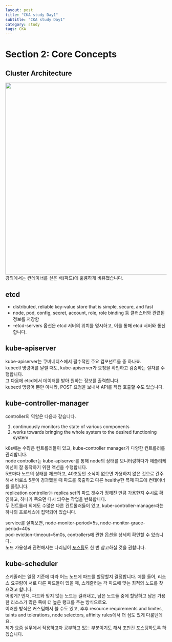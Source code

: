 ```yaml
---
layout: post
title: "CKA study Day1"
subtitle: "CKA study Day1"
category: study
tags: CKA
---
```


# Section 2: Core Concepts

## Cluster Architecture
<img src="https://www.redhat.com/rhdc/managed-files/kubernetes_diagram-v3-770x717_0.svg" width="600">
강의에서는 컨테이너를 싣은 배(파드)에 훌륭하게 비유했습니다. 

## etcd
- distributed, reliable key-value store that is simple, secure, and fast
- node, pod, config, secret, account, role, role binding 등 클러스터와 관련된 정보를 저장함
- -etcd-servers 옵션은 etcd 서버의 위치를 명시하고, 이를 통해 etcd 서버와 통신합니다.

## kube-apiserver
kube-apiserver는 쿠버네티스에서 필수적인 주요 컴포넌트들 중 하나죠.<br>
kubectl 명령어를 날릴 때도, kube-apiserver가 요청을 확인하고 검증하는 절차를 수행합니다.<br>
그 다음에 etcd에서 데이터를 받아 원하는 정보를 출력합니다.<br>
kubectl 명령어 뿐만 아니라, POST 요청을 보내서 API를 직접 호출할 수도 있습니다.<br>

## kube-controller-manager
controller의 역할은 다음과 같습니다.<br>
1. continuously monitors the state of various components
2. works towards bringing the whole system to the desired functioning system

k8s에는 수많은 컨트롤러들이 있고, kube-controller manager가 다양한 컨트롤러를 관리합니다.<br>
node controller는 kube-apiserver를 통해 node의 상태를 모니터링하다가 애플리케이션이 잘 동작하기 위한 액션을 수행합니다.<br>
5초마다 노드의 상태를 체크하고, 40초동안 소식이 없으면 가용하지 않은 것으로 간주해서 비로소 5분이 경과했을 때 파드를 축출하고 다른 healthy한 복제 파드에 컨테이너를 올립니다.<br>
replication controller는 replica set의 파드 갯수가 정해진 만큼 가용한지 수시로 확인하고, 하나가 죽으면 다시 띄우는 작업을 반복합니다.<br>
두 컨트롤러 외에도 수많은 다른 컨트롤러들이 있고, kube-controller-manager라는 하나의 프로세스에 집약되어 있습니다.<br>

service를 살펴보면,
node-monitor-period=5s, node-monitor-grace-period=40s<br>
pod-eviction-timeout=5m0s, controllers에 관한 옵션을 상세히 확인할 수 있습니다.<br>
노드 가용성과 관련해서는 나리님이 [포스팅]도 한 번 참고하실 것을 권합니다.

## kube-scheduler
스케줄러는 일정 기준에 따라 어느 노드에 파드를 할당할지 결정합니다. 예를 들어, 리소스 요구량이 서로 다른 파드들이 있을 때, 스케줄러는 각 파드에 맞는 최적의 노드를 찾으려고 합니다.<br>
어떻게? 먼저, 파드와 맞지 않는 노드는 걸러내고, 남은 노드들 중에 할당하고 남은 가용한 리소스가 많은 쪽에 더 높은 랭크를 주는 방식으로요.<br>
이러한 방식은 커스텀해서 쓸 수도 있고, 추후 resource requirements and limites, taints and tolerations, node selectors, affinity rules에서 더 심도 있게 다룰텐데요.<br>
제가 요즘 실무에서 적용하고자 공부하고 있는 부분이기도 해서 조만간 포스팅하도록 하겠습니다.

[포스팅]: https://waspro.tistory.com/777